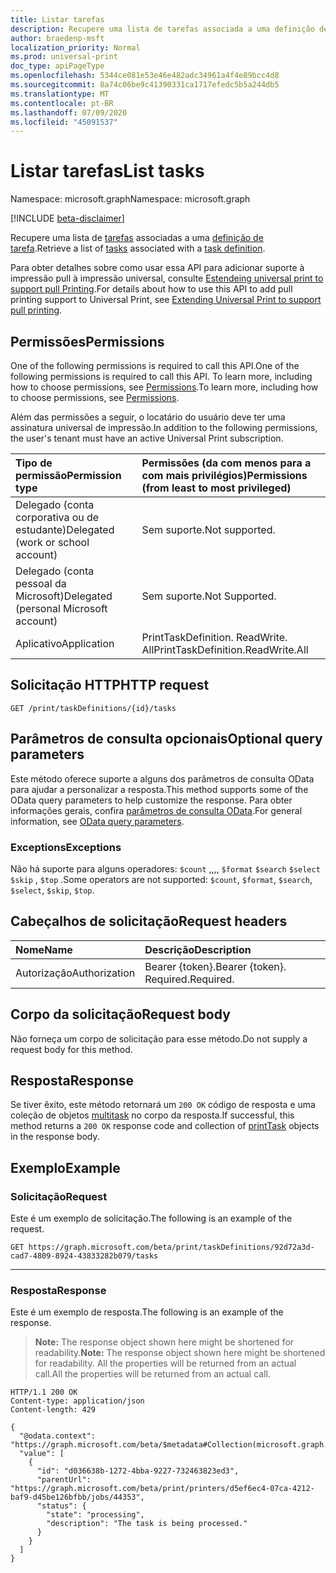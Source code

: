 ```yaml
---
title: Listar tarefas
description: Recupere uma lista de tarefas associada a uma definição de tarefa.
author: braedenp-msft
localization_priority: Normal
ms.prod: universal-print
doc_type: apiPageType
ms.openlocfilehash: 5344ce081e53e46e482adc34961a4f4e89bcc4d8
ms.sourcegitcommit: 8a74c06be9c41390331ca1717efedc5b5a244db5
ms.translationtype: MT
ms.contentlocale: pt-BR
ms.lasthandoff: 07/09/2020
ms.locfileid: "45091537"
---
```

# <a name="list-tasks"></a><span data-ttu-id="17fcb-103">Listar tarefas</span><span class="sxs-lookup"><span data-stu-id="17fcb-103">List tasks</span></span>

<span data-ttu-id="17fcb-104">Namespace: microsoft.graph</span><span class="sxs-lookup"><span data-stu-id="17fcb-104">Namespace: microsoft.graph</span></span>

[!INCLUDE [beta-disclaimer](../../includes/beta-disclaimer.md)]

<span data-ttu-id="17fcb-105">Recupere uma lista de [tarefas](../resources/printtask.md) associadas a uma [definição de tarefa](../resources/printtaskdefinition.md).</span><span class="sxs-lookup"><span data-stu-id="17fcb-105">Retrieve a list of [tasks](../resources/printtask.md) associated with a [task definition](../resources/printtaskdefinition.md).</span></span>

<span data-ttu-id="17fcb-106">Para obter detalhes sobre como usar essa API para adicionar suporte à impressão pull à impressão universal, consulte [Estendeing universal print to support pull Printing](/graph/universal-print-concept-overview#extending-universal-print-to-support-pull-printing).</span><span class="sxs-lookup"><span data-stu-id="17fcb-106">For details about how to use this API to add pull printing support to Universal Print, see [Extending Universal Print to support pull printing](/graph/universal-print-concept-overview#extending-universal-print-to-support-pull-printing).</span></span>

## <a name="permissions"></a><span data-ttu-id="17fcb-107">Permissões</span><span class="sxs-lookup"><span data-stu-id="17fcb-107">Permissions</span></span>
<span data-ttu-id="17fcb-108">One of the following permissions is required to call this API.</span><span class="sxs-lookup"><span data-stu-id="17fcb-108">One of the following permissions is required to call this API.</span></span> <span data-ttu-id="17fcb-109">To learn more, including how to choose permissions, see [Permissions](/graph/permissions-reference).</span><span class="sxs-lookup"><span data-stu-id="17fcb-109">To learn more, including how to choose permissions, see [Permissions](/graph/permissions-reference).</span></span>

<span data-ttu-id="17fcb-110">Além das permissões a seguir, o locatário do usuário deve ter uma assinatura universal de impressão.</span><span class="sxs-lookup"><span data-stu-id="17fcb-110">In addition to the following permissions, the user's tenant must have an active Universal Print subscription.</span></span>

|<span data-ttu-id="17fcb-111">Tipo de permissão</span><span class="sxs-lookup"><span data-stu-id="17fcb-111">Permission type</span></span> | <span data-ttu-id="17fcb-112">Permissões (da com menos para a com mais privilégios)</span><span class="sxs-lookup"><span data-stu-id="17fcb-112">Permissions (from least to most privileged)</span></span> |
|:---------------|:--------------------------------------------|
|<span data-ttu-id="17fcb-113">Delegado (conta corporativa ou de estudante)</span><span class="sxs-lookup"><span data-stu-id="17fcb-113">Delegated (work or school account)</span></span>| <span data-ttu-id="17fcb-114">Sem suporte.</span><span class="sxs-lookup"><span data-stu-id="17fcb-114">Not supported.</span></span> |
|<span data-ttu-id="17fcb-115">Delegado (conta pessoal da Microsoft)</span><span class="sxs-lookup"><span data-stu-id="17fcb-115">Delegated (personal Microsoft account)</span></span>|<span data-ttu-id="17fcb-116">Sem suporte.</span><span class="sxs-lookup"><span data-stu-id="17fcb-116">Not Supported.</span></span>|
|<span data-ttu-id="17fcb-117">Aplicativo</span><span class="sxs-lookup"><span data-stu-id="17fcb-117">Application</span></span>| <span data-ttu-id="17fcb-118">PrintTaskDefinition. ReadWrite. All</span><span class="sxs-lookup"><span data-stu-id="17fcb-118">PrintTaskDefinition.ReadWrite.All</span></span> |

## <a name="http-request"></a><span data-ttu-id="17fcb-119">Solicitação HTTP</span><span class="sxs-lookup"><span data-stu-id="17fcb-119">HTTP request</span></span>
<!-- { "blockType": "ignored" } -->
```http
GET /print/taskDefinitions/{id}/tasks
```

## <a name="optional-query-parameters"></a><span data-ttu-id="17fcb-120">Parâmetros de consulta opcionais</span><span class="sxs-lookup"><span data-stu-id="17fcb-120">Optional query parameters</span></span>
<span data-ttu-id="17fcb-121">Este método oferece suporte a alguns dos parâmetros de consulta OData para ajudar a personalizar a resposta.</span><span class="sxs-lookup"><span data-stu-id="17fcb-121">This method supports some of the OData query parameters to help customize the response.</span></span> <span data-ttu-id="17fcb-122">Para obter informações gerais, confira [parâmetros de consulta OData](/graph/query-parameters).</span><span class="sxs-lookup"><span data-stu-id="17fcb-122">For general information, see [OData query parameters](/graph/query-parameters).</span></span>

### <a name="exceptions"></a><span data-ttu-id="17fcb-123">Exceptions</span><span class="sxs-lookup"><span data-stu-id="17fcb-123">Exceptions</span></span>
<span data-ttu-id="17fcb-124">Não há suporte para alguns operadores: `$count` ,,,, `$format` `$search` `$select` `$skip` , `$top` .</span><span class="sxs-lookup"><span data-stu-id="17fcb-124">Some operators are not supported: `$count`, `$format`, `$search`, `$select`, `$skip`, `$top`.</span></span>

## <a name="request-headers"></a><span data-ttu-id="17fcb-125">Cabeçalhos de solicitação</span><span class="sxs-lookup"><span data-stu-id="17fcb-125">Request headers</span></span>
| <span data-ttu-id="17fcb-126">Nome</span><span class="sxs-lookup"><span data-stu-id="17fcb-126">Name</span></span>      |<span data-ttu-id="17fcb-127">Descrição</span><span class="sxs-lookup"><span data-stu-id="17fcb-127">Description</span></span>|
|:----------|:----------|
| <span data-ttu-id="17fcb-128">Autorização</span><span class="sxs-lookup"><span data-stu-id="17fcb-128">Authorization</span></span> | <span data-ttu-id="17fcb-129">Bearer {token}.</span><span class="sxs-lookup"><span data-stu-id="17fcb-129">Bearer {token}.</span></span> <span data-ttu-id="17fcb-130">Required.</span><span class="sxs-lookup"><span data-stu-id="17fcb-130">Required.</span></span> |

## <a name="request-body"></a><span data-ttu-id="17fcb-131">Corpo da solicitação</span><span class="sxs-lookup"><span data-stu-id="17fcb-131">Request body</span></span>
<span data-ttu-id="17fcb-132">Não forneça um corpo de solicitação para esse método.</span><span class="sxs-lookup"><span data-stu-id="17fcb-132">Do not supply a request body for this method.</span></span>
## <a name="response"></a><span data-ttu-id="17fcb-133">Resposta</span><span class="sxs-lookup"><span data-stu-id="17fcb-133">Response</span></span>
<span data-ttu-id="17fcb-134">Se tiver êxito, este método retornará um `200 OK` código de resposta e uma coleção de objetos [multitask](../resources/printtask.md) no corpo da resposta.</span><span class="sxs-lookup"><span data-stu-id="17fcb-134">If successful, this method returns a `200 OK` response code and collection of [printTask](../resources/printtask.md) objects in the response body.</span></span>
## <a name="example"></a><span data-ttu-id="17fcb-135">Exemplo</span><span class="sxs-lookup"><span data-stu-id="17fcb-135">Example</span></span>
### <a name="request"></a><span data-ttu-id="17fcb-136">Solicitação</span><span class="sxs-lookup"><span data-stu-id="17fcb-136">Request</span></span>
<span data-ttu-id="17fcb-137">Este é um exemplo de solicitação.</span><span class="sxs-lookup"><span data-stu-id="17fcb-137">The following is an example of the request.</span></span>

<!-- {
  "blockType": "request",
  "name": "get_printtaskdefinition_tasks"
}-->
```msgraph-interactive
GET https://graph.microsoft.com/beta/print/taskDefinitions/92d72a3d-cad7-4809-8924-43833282b079/tasks
```

---

### <a name="response"></a><span data-ttu-id="17fcb-138">Resposta</span><span class="sxs-lookup"><span data-stu-id="17fcb-138">Response</span></span>
<span data-ttu-id="17fcb-139">Este é um exemplo de resposta.</span><span class="sxs-lookup"><span data-stu-id="17fcb-139">The following is an example of the response.</span></span>
><span data-ttu-id="17fcb-140">**Note:** The response object shown here might be shortened for readability.</span><span class="sxs-lookup"><span data-stu-id="17fcb-140">**Note:** The response object shown here might be shortened for readability.</span></span> <span data-ttu-id="17fcb-141">All the properties will be returned from an actual call.</span><span class="sxs-lookup"><span data-stu-id="17fcb-141">All the properties will be returned from an actual call.</span></span>
<!-- {
  "blockType": "response",
  "truncated": true,
  "@odata.type": "microsoft.graph.printTask",
  "isCollection": true
} -->
```http
HTTP/1.1 200 OK
Content-type: application/json
Content-length: 429

{
  "@odata.context": "https://graph.microsoft.com/beta/$metadata#Collection(microsoft.graph.printTask)",
  "value": [
    {
      "id": "d036638b-1272-4bba-9227-732463823ed3",
      "parentUrl": "https://graph.microsoft.com/beta/print/printers/d5ef6ec4-07ca-4212-baf9-d45be126bfbb/jobs/44353",
      "status": {
        "state": "processing",
        "description": "The task is being processed."
      }
    }
  ]
}
```

<!-- uuid: 8fcb5dbc-d5aa-4681-8e31-b001d5168d79
2015-10-25 14:57:30 UTC -->
<!-- {
  "type": "#page.annotation",
  "description": "List tasks",
  "keywords": "",
  "section": "documentation",
  "tocPath": ""
}-->
